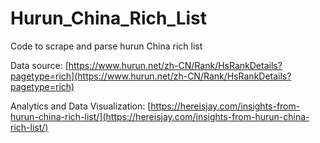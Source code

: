 # Hurun_China_Rich_List
Code to scrape and parse hurun China rich list

Data source: [https://www.hurun.net/zh-CN/Rank/HsRankDetails?pagetype=rich](https://www.hurun.net/zh-CN/Rank/HsRankDetails?pagetype=rich)

Analytics and Data Visualization: [https://hereisjay.com/insights-from-hurun-china-rich-list/](https://hereisjay.com/insights-from-hurun-china-rich-list/)
